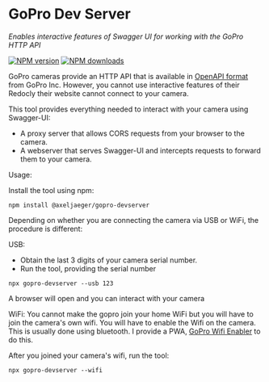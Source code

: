 # GoPro Dev Server
*Enables interactive features of Swagger UI for working with the GoPro HTTP API*


<span class="badge-npmversion"><a href="https://www.npmjs.com/package/@axeljaeger/gopro-dev-server" title="View this project on NPM"><img src="https://img.shields.io/npm/v/@axeljaeger/gopro-dev-server.svg" alt="NPM version" /></a></span>
<span class="badge-npmdownloads"><a href="https://www.npmjs.com/package/@axeljaeger/gopro-dev-server" title="View this project on NPM"><img src="https://img.shields.io/npm/dm/@axeljaeger/gopro-dev-server.svg" alt="NPM downloads" /></a></span>

GoPro cameras provide an HTTP API that is available in [OpenAPI format](https://gopro.github.io/OpenGoPro/http) from GoPro Inc.
However, you cannot use interactive features of their Redocly their website cannot connect to your camera.

This tool provides everything needed to interact with your camera using Swagger-UI:
- A proxy server that allows CORS requests from your browser to the camera.
- A webserver that serves Swagger-UI and intercepts requests to forward them to your camera.

Usage:

Install the tool using npm:
```
npm install @axeljaeger/gopro-devserver
```

Depending on whether you are connecting the camera via USB or WiFi, the procedure is different:

USB:
- Obtain the last 3 digits of your camera serial number.
- Run the tool, providing the serial number 
 ```
 npx gopro-devserver --usb 123
 ``` 
A browser will open and you can interact with your camera

WiFi:
You cannot make the gopro join your home WiFi but you will have to join the camera's own wifi.
You will have to enable the Wifi on the camera. This is usually done using bluetooth. 
I provide a PWA, [GoPro Wifi Enabler](https://axeljaeger.github.io/gopro-wifi-enabler/) to do this.

After you joined your camera's wifi, run the tool:
```
npx gopro-devserver --wifi
```